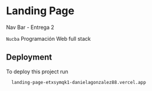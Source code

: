 
# Landing Page

Nav Bar - Entrega 2

`Nucba` Programación Web full stack


## Deployment

To deploy this project run 

```bash
  landing-page-etxsymqk1-danielagonzalez88.vercel.app
```



